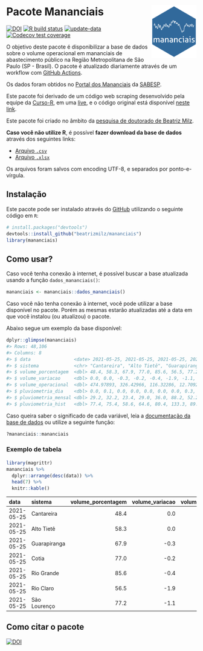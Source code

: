 
<!-- README.md is generated from README.Rmd. Please edit that file -->

# Pacote Mananciais <img src="man/figures/hexlogo.png" align="right" width = "120px"/>

<!-- badges: start -->

[![DOI](https://zenodo.org/badge/DOI/10.5281/zenodo.4733056.svg)](https://doi.org/10.5281/zenodo.4733056)
[![R build
status](https://github.com/beatrizmilz/mananciais/workflows/R-CMD-check/badge.svg)](https://github.com/beatrizmilz/mananciais/actions)
[![update-data](https://github.com/beatrizmilz/mananciais/actions/workflows/2-update_data.yaml/badge.svg)](https://github.com/beatrizmilz/mananciais/actions/workflows/2-update_data.yaml)
[![Codecov test
coverage](https://codecov.io/gh/beatrizmilz/mananciais/branch/master/graph/badge.svg)](https://codecov.io/gh/beatrizmilz/mananciais?branch=master)
<!-- badges: end -->

O objetivo deste pacote é disponibilizar a base de dados sobre o volume
operacional em mananciais de abastecimento público na Região
Metropolitana de São Paulo (SP - Brasil). O pacote é atualizado
diariamente através de um workflow com [GitHub
Actions](https://github.com/beatrizmilz/mananciais/actions).

Os dados foram obtidos no [Portal dos
Mananciais](http://mananciais.sabesp.com.br/Situacao) da
[SABESP](http://site.sabesp.com.br/site/Default.aspx).

Este pacote foi derivado de um código web scraping desenvolvido pela
equipe da [Curso-R](https://www.curso-r.com/), em uma
[live](https://youtu.be/jvZIxrMmOcQ), e o código original está
disponível [neste
link](https://github.com/curso-r/lives/blob/master/drafts/20200730_scraper_sabesp.R).

Este pacote foi criado no âmbito da [pesquisa de doutorado de Beatriz
Milz](https://beatrizmilz.github.io/tese/).

**Caso você não utilize R**, é possível **fazer download da base de
dados** através dos seguintes links:

  - [Arquivo
    `.csv`](https://github.com/beatrizmilz/mananciais/raw/master/inst/extdata/mananciais.csv)
  - [Arquivo
    `.xlsx`](https://github.com/beatrizmilz/mananciais/blob/master/inst/extdata/mananciais.xlsx?raw=true)

Os arquivos foram salvos com encoding UTF-8, e separados por
ponto-e-vírgula.

## Instalação

Este pacote pode ser instalado através do [GitHub](https://github.com/)
utilizando o seguinte código em `R`:

``` r
# install.packages("devtools")
devtools::install_github("beatrizmilz/mananciais")
library(mananciais)
```

## Como usar?

Caso você tenha conexão à internet, é possível buscar a base atualizada
usando a função `dados_mananciais()`:

``` r
mananciais <- mananciais::dados_mananciais() 
```

Caso você não tenha conexão à internet, você pode utilizar a base
disponível no pacote. Porém as mesmas estarão atualizadas até a data em
que você instalou (ou atualizou) o pacote.

Abaixo segue um exemplo da base disponível:

``` r
dplyr::glimpse(mananciais)
#> Rows: 48,106
#> Columns: 8
#> $ data                <date> 2021-05-25, 2021-05-25, 2021-05-25, 2021-05-25, 2…
#> $ sistema             <chr> "Cantareira", "Alto Tietê", "Guarapiranga", "Cotia…
#> $ volume_porcentagem  <dbl> 48.4, 58.3, 67.9, 77.0, 85.6, 56.5, 77.2, 48.4, 58…
#> $ volume_variacao     <dbl> 0.0, 0.0, -0.3, -0.2, -0.4, -1.9, -1.1, -0.1, -0.1…
#> $ volume_operacional  <dbl> 474.97893, 326.42966, 116.32286, 12.70929, 96.0797…
#> $ pluviometria_dia    <dbl> 0.0, 0.1, 0.0, 0.0, 0.0, 0.0, 0.0, 0.3, 0.0, 0.0, …
#> $ pluviometria_mensal <dbl> 29.2, 32.2, 23.4, 29.0, 36.0, 88.2, 52.2, 29.2, 32…
#> $ pluviometria_hist   <dbl> 77.4, 75.4, 58.6, 64.6, 80.4, 133.3, 89.3, 77.4, 7…
```

Caso queira saber o significado de cada variável, leia a [documentação
da base de
dados](https://beatrizmilz.github.io/mananciais/reference/mananciais.html)
ou utilize a seguinte função:

``` r
?mananciais::mananciais
```

### Exemplo de tabela

``` r
library(magrittr)
mananciais %>% 
  dplyr::arrange(desc(data)) %>% 
  head(7) %>%
  knitr::kable()
```

| data       | sistema      | volume\_porcentagem | volume\_variacao | volume\_operacional | pluviometria\_dia | pluviometria\_mensal | pluviometria\_hist |
| :--------- | :----------- | ------------------: | ---------------: | ------------------: | ----------------: | -------------------: | -----------------: |
| 2021-05-25 | Cantareira   |                48.4 |              0.0 |           474.97893 |               0.0 |                 29.2 |               77.4 |
| 2021-05-25 | Alto Tietê   |                58.3 |              0.0 |           326.42966 |               0.1 |                 32.2 |               75.4 |
| 2021-05-25 | Guarapiranga |                67.9 |            \-0.3 |           116.32286 |               0.0 |                 23.4 |               58.6 |
| 2021-05-25 | Cotia        |                77.0 |            \-0.2 |            12.70929 |               0.0 |                 29.0 |               64.6 |
| 2021-05-25 | Rio Grande   |                85.6 |            \-0.4 |            96.07973 |               0.0 |                 36.0 |               80.4 |
| 2021-05-25 | Rio Claro    |                56.5 |            \-1.9 |             7.71811 |               0.0 |                 88.2 |              133.3 |
| 2021-05-25 | São Lourenço |                77.2 |            \-1.1 |            68.53502 |               0.0 |                 52.2 |               89.3 |

## Como citar o pacote

[![DOI](https://zenodo.org/badge/DOI/10.5281/zenodo.4733056.svg)](https://doi.org/10.5281/zenodo.4733056)
